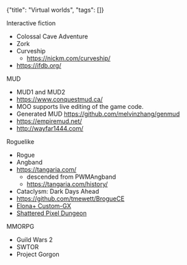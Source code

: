 {"title": "Virtual worlds", "tags": []}

Interactive fiction
* Colossal Cave Adventure
* Zork
* Curveship
  * https://nickm.com/curveship/
* https://ifdb.org/

MUD
* MUD1 and MUD2
* https://www.conquestmud.ca/
* MOO supports live editing of the game code.
* Generated MUD https://github.com/melvinzhang/genmud
* https://empiremud.net/
* http://wayfar1444.com/

Roguelike
* Rogue
* Angband
* https://tangaria.com/
  * descended from PWMAngband
  * https://tangaria.com/history/
* Cataclysm: Dark Days Ahead
* https://github.com/tmewett/BrogueCE
* [Elona+ Custom-GX](https://github.com/Ruin0x11/ElonaPlusCustom-GX)
* [Shattered Pixel Dungeon](https://github.com/00-Evan/shattered-pixel-dungeon)

MMORPG
* Guild Wars 2
* SWTOR
* Project Gorgon

